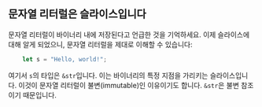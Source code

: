 ## 문자열 리터럴은 슬라이스입니다

문자열 리터럴이 바이너리 내에 저장된다고 언급한 것을 기억하세요. 이제 슬라이스에 대해 알게 되었으니, 문자열 리터럴을 제대로 이해할 수 있습니다:

```rust
    let s = "Hello, world!";
```

여기서 `s`의 타입은 `&str`입니다. 이는 바이너리의 특정 지점을 가리키는 슬라이스입니다. 이것이 문자열 리터럴이 불변(immutable)인 이유이기도 합니다. `&str`은 불변 참조이기 때문입니다.